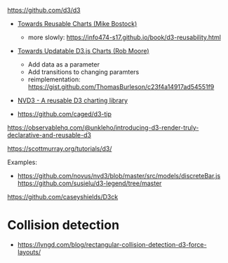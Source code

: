 
https://github.com/d3/d3

- [Towards Reusable Charts (Mike Bostock)](https://bost.ocks.org/mike/chart/)
    - more slowly: https://info474-s17.github.io/book/d3-reusability.html
- [Towards Updatable D3.js Charts (Rob Moore)](https://www.toptal.com/d3-js/towards-reusable-d3-js-charts)
    - Add data as a parameter
    - Add transitions to changing paramters
    - reimplementation: https://gist.github.com/ThomasBurleson/c23f4a14917ad54551f9
- [NVD3 - A reusable D3 charting library](https://github.com/novus/nvd3)

- https://github.com/caged/d3-tip

https://observablehq.com/@unkleho/introducing-d3-render-truly-declarative-and-reusable-d3

https://scottmurray.org/tutorials/d3/

Examples:
- https://github.com/novus/nvd3/blob/master/src/models/discreteBar.js
https://github.com/susielu/d3-legend/tree/master

https://github.com/caseyshields/D3ck


 # Collision detection
 - https://lvngd.com/blog/rectangular-collision-detection-d3-force-layouts/